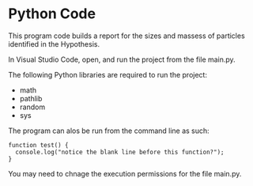 # Python Code

This program code builds a report for the sizes and massess of particles identified in the Hypothesis.

In Visual Studio Code, open, and run the project from the file main.py.

The following Python libraries are required to run the project:
<ul>
  <li>math</li>
  <li>pathlib
  <li>random</li>
  <li>sys</li>
</ul>

The program can alos be run from the command line as such:
```
function test() {
  console.log("notice the blank line before this function?");
}
```
You may need to chnage the execution permissions for the file main.py. 
